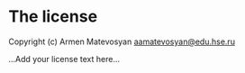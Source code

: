 # The license

Copyright (c) Armen Matevosyan <aamatevosyan@edu.hse.ru>

...Add your license text here...
